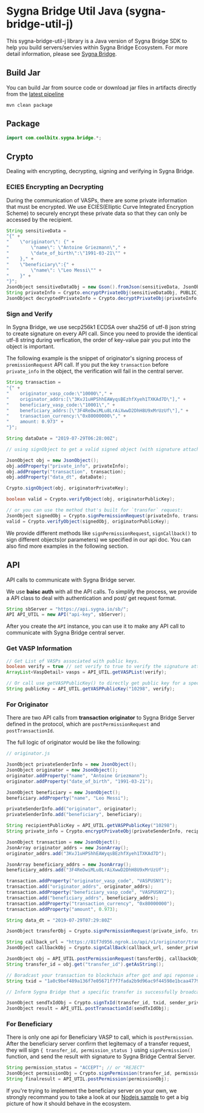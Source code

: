 # Sygna Bridge Util Java (sygna-bridge-util-j)

This sygna-bridge-util-j library is a Java version of Sygna Bridge SDK to help you build servers/servies within Sygna Bridge Ecosystem. For more detail information, please see [Sygna Bridge](https://www.sygna.io/).

## Build Jar

You can build Jar from source code or download jar files in artifacts directly from the [latest pipeline](https://gitlab.com/coolbitx/sygna/bridge/sygna-bridge-util-j/pipelines)

```shell
mvn clean package
```

## Package

```java
import com.coolbitx.sygna.bridge.*;
```

## Crypto

Dealing with encrypting, decrypting, signing and verifying in Sygna Bridge.

### ECIES Encrypting an Decrypting

During the communication of VASPs, there are some private information that must be encrypted. We use ECIES(Elliptic Curve Integrated Encryption Scheme) to securely encrypt these private data so that they can only be accessed by the recipient.

```java
String sensitiveData =
"{" +
"    \"originator\": {" +
"        \"name\": \"Antoine Griezmann\"," +
"        \"date_of_birth\":\"1991-03-21\"" +
"    }," +
"    \"beneficiary\":{" +
"        \"name\": \"Leo Messi\"" +
"    }" +
"}";
JsonObject sensitiveDataObj = new Gson().fromJson(sensitiveData, JsonObject.class);
String privateInfo = Crypto.encryptPrivateObj(sensitiveDataObj, PUBLIC_KEY);
JsonObject decryptedPrivateInfo = Crypto.decryptPrivateObj(privateInfo, PRIVATE_KEY);

```

### Sign and Verify

In Sygna Bridge, we use secp256k1 ECDSA over sha256 of utf-8 json string to create signature on every API call. Since you need to provide the identical utf-8 string during verfication, the order of key-value pair you put into the object is important.

The following example is the snippet of originator's signing process of `premissionRequest` API call. If you put the key `transaction` before `private_info` in the object, the verification will fail in the central server.

```java
String transaction =
"{" +
"    originator_vasp_code:\"10000\"," +
"    originator_addrs:[\"3KvJ1uHPShhEAWyqsBEzhfXyeh1TXKAd7D\"]," +
"    beneficiary_vasp_code:\"10001\"," +
"    beneficiary_addrs:[\"3F4ReDwiMLu8LrAiXwwD2DhH8U9xMrUzUf\"]," +
"    transaction_currency:\"0x80000000\"," +
"    amount: 0.973" +
"}";

String dataDate = "2019-07-29T06:28:00Z";

// using signObject to get a valid signed object (with signature attached)

JsonObject obj = new JsonObject();
obj.addProperty("private_info", privateInfo);
obj.addProperty("transaction", transaction);
obj.addProperty("data_dt", dataDate);

Crypto.signObject(obj, originatorPrivateKey);

boolean valid = Crypto.verifyObject(obj, originatorPublicKey);

// or you can use the method that's built for `transfer` request:
JsonObject signedObj = Crypto.signPermissionRequest(privateInfo, transaction, dataDate, originatorPrivateKey)
valid = Crypto.verifyObject(signedObj, originatorPublicKey);

```

We provide different methods like `signPermissionRequest`, `signCallback()` to sign different objects(or parameters) we specified in our api doc. You can also find more examples in the following section.

## API

API calls to communicate with Sygna Bridge server.

We use **baisc auth** with all the API calls. To simplify the process, we provide a API class to deal with authentication and post/ get request format.

```java
String sbServer = "https://api.sygna.io/sb/";
API API_UTIL = new API("api-key", sbServer);
```

After you create the `API` instance, you can use it to make any API call to communicate with Sygna Bridge central server.

### Get VASP Information

```java
// Get List of VASPs associated with public keys.
boolean verify = true // set verify to true to verify the signature attached with api response automatically.
ArrayList<VaspDetail> vasps = API_UTIL.getVASPList(verify);

// Or call use getVASPPublicKey() to directly get public key for a specific VASP.
String publicKey = API_UTIL.getVASPPublicKey("10298", verify);
```

### For Originator

There are two API calls from **transaction originator** to Sygna Bridge Server defined in the protocol, which are `postPermissionRequest` and `postTransactionId`.

The full logic of originator would be like the following:

```java
// originator.js

JsonObject privateSenderInfo = new JsonObject();
JsonObject originator = new JsonObject();
originator.addProperty("name", "Antoine Griezmann");
originator.addProperty("date_of_birth", "1991-03-21");

JsonObject beneficiary = new JsonObject();
beneficiary.addProperty("name", "Leo Messi");

privateSenderInfo.add("originator", originator);
privateSenderInfo.add("beneficiary", beneficiary);

String recipientPublicKey = API_UTIL.getVASPPublicKey("10298");
String private_info = Crypto.encryptPrivateObj(privateSenderInfo, recipientPublicKey);

JsonObject transaction = new JsonObject();
JsonArray originator_addrs = new JsonArray();
originator_addrs.add("3KvJ1uHPShhEAWyqsBEzhfXyeh1TXKAd7D");

JsonArray beneficiary_addrs = new JsonArray();
beneficiary_addrs.add("3F4ReDwiMLu8LrAiXwwD2DhH8U9xMrUzUf");

transaction.addProperty("originator_vasp_code", "VASPUSNY1");
transaction.add("originator_addrs", originator_addrs);
transaction.addProperty("beneficiary_vasp_code", "VASPUSNY2");
transaction.add("beneficiary_addrs", beneficiary_addrs);
transaction.addProperty("transaction_currency", "0x80000000");
transaction.addProperty("amount", 0.973);

String data_dt = "2019-07-29T07:29:80Z"

JsonObject transferObj = Crypto.signPermissionRequest(private_info, transaction, data_dt, sender_privKey);

String callback_url = "https://81f7d956.ngrok.io/api/v1/originator/transaction/premission";
JsonObject callbackObj = Crypto.signCallBack(callback_url, sender_privKey);

JsonObject obj = API_UTIL.postPermissionRequest(tansferObj, callbackObj)
String transfer_id = obj.get("transfer_id").getAsString();

// Boradcast your transaction to blockchain after got and api reponse at your api server.
String txid = "1a0c9bef489a136f7e05671f7f7fada2b9d96ac9f44598e1bcaa4779ac564dcd";

// Inform Sygna Bridge that a specific transfer is successfully broadcasted to the blockchain.

JsonObject sendTxIdObj = Crypto.signTxId(transfer_id, txid, sender_privKey);
JsonObject result = API_UTIL.postTransactionId(sendTxIdObj);

```

### For Beneficiary

There is only one api for Beneficiary VASP to call, which is `postPermission`. After the beneficiary server confirm thet legitemacy of a transfer request, they will sign `{ transfer_id, permission_status }` using `signPermission()` function, and send the result with signature to Sygna Bridge Central Server.

```java
String permission_status = "ACCEPT"; // or "REJECT"
JsonObject permissionObj = Crypto.signPermission(transfer_id, permission_status, beneficiary_privKey);
String finalresult = API_UTIL.postPermission(permissionObj);

```

If you're trying to implement the beneficiary server on your own, we strongly recommand you to take a look at our [Nodejs sample](https://github.com/CoolBitX-Technology/sygna-bridge-sample) to get a big picture of how it should behave in the ecosystem.
